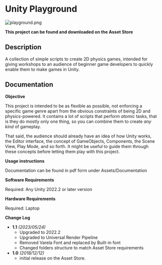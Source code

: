# Unity Playground

![playground.png](https://imgur.com/NvAFtsp.jpg)

**This project can be found and downloaded on the Asset Store**

## Description

A collection of simple scripts to create 2D physics games, intended for giving workshops to an audience of beginner game developers to quickly enable them to make games in Unity.

## Documentation

**Objective**

This project is intended to be as flexible as possible, not enforcing a specific game genre apart from the obvious constraints of being 2D and physics-powered. It contains a lot of scripts that perform _atomic_ tasks, that is they do mostly only one thing, so you can combine them to create _any kind_ of gameplay.

That said, the audience should already have an idea of how Unity works, the Editor interface, the concept of GameObjects, Components, the Scene View, Play Mode, and so forth. It might be useful to guide them through these concepts before letting them play with this project.

**Usage instructions**

Documentation can be found in pdf form under Assets/Documentation

**Software Requirements**

Required: Any Unity 2022.2 or later version

**Hardware Requirements**

Required: Laptop

**Change Log**

- **1.1** _(2023/05/24)_ 
    - Upgraded to 2022.2
    - Upgraded to Universal Render Pipeline
    - Removed Varela Font and replaced by Built-in font
    - Changed folders structure to match Asset Store requirements
- **1.0** _(2018/12/12)_ 
    - initial release on the Asset Store.
